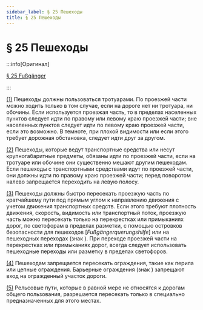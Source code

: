 ```yaml
---
sidebar_label: § 25 Пешеходы
title: § 25 Пешеходы
---
```


<VerifiedTranslationIcon />

# § 25 Пешеходы

:::info[Оригинал]

[§ 25 Fußgänger](https://www.gesetze-im-internet.de/stvo_2013/__25.html)

:::


<span id="1">[(1)](#1)</span> Пешеходы должны пользоваться тротуарами. По проезжей части можно ходить только в том
случае, если на дороге нет ни тротуара, ни обочины. Если используется проезжая часть, то в
пределах населенных пунктов следует идти по правому или левому краю проезжей части; вне
населенных пунктов следует идти по левому краю проезжей части, если это возможно. В
темноте, при плохой видимости или если этого требует дорожная обстановка, следует идти друг за
другом.


<span id="2">[(2)](#2)</span> Пешеходы, которые ведут транспортные средства или несут крупногабаритные предметы, обязаны идти по
проезжей части, если на тротуаре или обочине они существенно мешают другим пешеходам. Если пешеходы с транспортными средствами 
идут по проезжей части, они должны идти по правому краю проезжей части; перед поворотом налево запрещается переходить на левую полосу.


<span id="3">[(3)](#3)</span> Пешеходы должны быстро пересекать проезжую часть по кратчайшему пути под прямым углом к
направлению движения с учетом движения транспортных средств. Если этого требуют плотность
движения, скорость, видимость или транспортный поток, проезжую часть можно пересекать только на
перекрестках или примыканиях дорог, по светофорам в пределах разметки, с помощью островков безопасности для пешеходов [*Fußgängerquerungshilfe*] или на
пешеходных переходах (знак <TrafficSign sign="293" />). При переходе проезжей части на перекрестках или
примыканиях дорог, всегда следует использовать пешеходные переходы или разметку в пределах светофоров.


<span id="4">[(4)](#4)</span> Пешеходам запрещается пересекать ограждения, такие как перила или цепные ограждения.
Барьерные ограждения (знак <TrafficSign sign="600" />) запрещают вход на огражденный участок дороги.


<span id="5">[(5)](#5)</span> Рельсовые пути, которые в равной мере не относятся к дорогам общего пользования,
разрешается пересекать только в специально предназначенных для этого местах.
